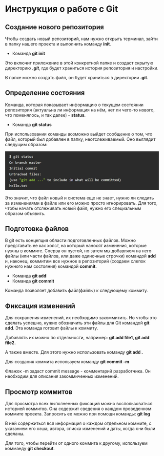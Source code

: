 # Инструкция о работе с Git 

## Создание нового репозитория

Чтобы создать новый репозиторий, нам нужно открыть терминал, зайти в папку нашего проекта и выполнить команду **init**.

* Команда __git init__

Это включит приложение в этой конкретной папке и создаст скрытую директорию *__.git__*, где будет храниться история репозитория и настройки.

В папке можно создать файл, он будет храниться в директории **.git**.


## Определение состояния

Команда, которая показывает информацию о текущем состоянии репозитория (актуальна ли информация на нём, нет ли чего-то нового, что поменялось, и так далее) - **status**.

* Команда **git status**

При использовании команды возможно выйдет сообщение о том, что файл, который был добавлен в папку, неотслеживаемый. Оно выглядит следущим образом:

![пример сообщения](1.jpg)


Это значит, что файл новый и система еще не знает, нужно ли следить за изменениями в файле или его можно просто игнорировать. Для того, чтобы начать отслеживать новый файл, нужно его специальным образом объявить.

## Подготовка файлов 

В git есть концепция области подготовленных файлов. Можно представить ее как холст, на который наносят изменения, которые нужны в коммите. Сперва он пустой, но затем мы добавляем на него файлы (или части файлов, или даже одиночные строчки) командой **add** и, наконец, коммитим все нужное в репозиторий (создаем слепок нужного нам состояния) командой **commit**.

* Команда __git add__
* Команда __git commit__

Команда позволяет добавить файл(файлы) к следующему коммиту. 


## Фиксация изменений 

Для сохранения изменений, их необходимо закоммитить. Но чтобы это сделать успешно, нужно обозначить эти файлы для Git командой __git add__. Эта команда готовит файлы к коммиту.

Добавлять их можно по отдельности, например: **git add file1, git add file2**.

А также вместе. Для этого нужно использовать команду **git add .** 

Для создания коммита используем команду **git commit -m**

Флажок -m задаст commit message - комментарий разработчика. Он необходим для описания закоммиченных изменений.


## Просмотр коммитов 

Для просмотра всех выполненных фиксаций можно воспользоваться историей коммитов. Она содержит сведения о каждом проведенном коммите проекта. Запросить ее можно при помощи команды: **git log**

В ней содержиться вся информация о каждом отдельном коммите, с указанием его хэша, автора, списка изменений и даты, когда они были сделаны.

Для того, чтобы перейти от одного коммита к другому, используем комманду **git checkout**.





